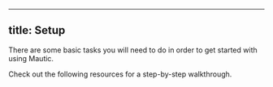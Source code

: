 ---
title: Setup 
------------

There are some basic tasks you will need to do in order to get started with using Mautic.

Check out the following resources for a step-by-step walkthrough.